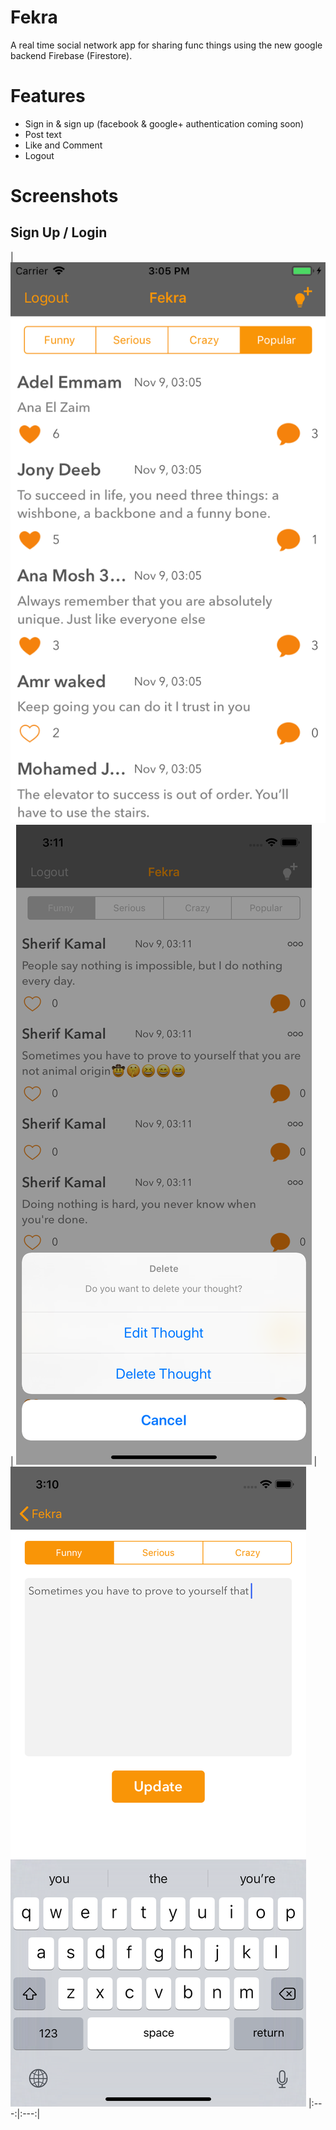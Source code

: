 # Fekra
A real time social network app for sharing func things using the new google backend Firebase (Firestore).

# Features
- Sign in & sign up (facebook & google+ authentication coming soon)
- Post text
- Like and Comment
- Logout

# Screenshots

## Sign Up / Login
| ![Home](https://github.com/SherifKamalSalem/Fekra/blob/master/home.png) | ![Delete Post](https://github.com/SherifKamalSalem/Fekra/blob/master/alert.png) | ![Delete Post](https://github.com/SherifKamalSalem/Fekra/blob/master/post.png)
|:---:|:---:|
